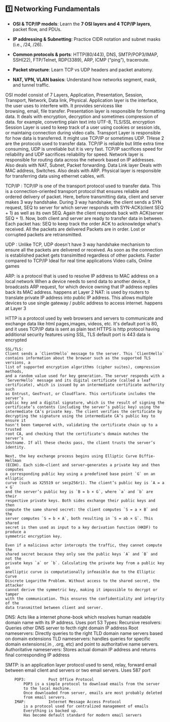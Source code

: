 ## 1️⃣ Networking Fundamentals

- **OSI & TCP/IP models**: Learn the **7 OSI layers and 4 TCP/IP layers**, packet flow, and PDUs.

- **IP addressing & Subnetting**: Practice CIDR notation and subnet masks (i.e., /24, /26).

- **Common protocols & ports**: HTTP(80/443), DNS, SMTP/POP3/IMAP, SSH(22), FTP/Telnet, RDP(3389), ARP, ICMP (“ping”), traceroute.

- **Packet structure**: Learn TCP vs UDP headers and packet anatomy.

- **NAT, VPN, VLAN basics**: Understand how networks segment, mask, and tunnel traffic.





OSI model consist of 7 Layers, Application, Presentation, Session, Transport, Network, Data 
	link, Physical. 
Application layer is the interface, the user uses to interfere with. It provides servicess like     
	browsing, email, file transfer.
Presentation layer is responsible for formatting data. It deals with encryption, decryption 
	and sometimes compression of data.
	for example, converting plain text into UTF-8, TLS/SSL encryption
Session Layer is used to keep track of a user using cookies or session ids, or maintaing 
	connection during video calls.
Transport Layer is responsible for how data is transferred. It might use TCP/IP or sometimes 
	UDP. THese 2 are the protocols used to transfer data.
		TCP/IP is reliable but little extra time consuming,
		UDP is unreliable but it is very fast.
		TCP/IP sacrifices speed for reliability and UDP sacrifices reliability for speed.
Network layer is responsible for routing data across the network based on IP addresses. 
	Also deals with NAT, Subnet, Packet forwarding.
Data Link layer Deals with MAC address, Switches. Also deals with ARP.
Physical layer is responsible for transferring data using ethernet cables, wifi.


TCP/IP :
	TCP/IP is one of the transport protocol used to transfer data.
	This is a connection-oriented transport protocol that ensures reliable and ordered delivery of packet.
	Here, before transmitting data, client and server makes 3 way handshake.
	During 3 way handshake, the client sends a SYN request, SEQ to server for which server responds with SYN-ACK(client SEQ + 1) as well as its own SEQ. Again the client responds back with ACK(server SEQ + 1). Now, both client and server are ready to transfer data in between. 
	Each packet has:
		SEQ to keep track the order
		ACK to acknowledge what's received.
	All the packets are delivered
	Packets are in order.
	Lost or corrupted packets are retransmitted.
	
UDP :
	Unlike TCP, UDP doesn't have 3 way handshake mechanism to ensure all the packets are delivered or received. As soon as the connection is established packet gets transimitted regardless of other packets.
		Faster compared to TCP/IP
		Ideal for real time applications
			Video calls, Online games

ARP:
	is a protocol that is used to resolve IP address to MAC address on a local network
	When a device needs to send data to another device, it broadcasts ARP request, for which device owning that IP address replies back its MAC address.
		happens at Layer 2
NAT:
	is used by routers to translate private IP address into public IP address. This allows multiple devices to use single gateway / public address to access internet.
		happens at Layer 3
	


HTTP
	 is a protocol used by web browsers and servers to communicate and exchange data like html pages,images, videos, etc.
		 It's default port is 80, and it uses TCP/IP
		 data is sent as plain text
HTTPS
	is http protocol having additional security features using SSL, TLS
	default port is 443
	data is encrypted

	SSL/TLS:
	Client sends a `ClientHello` message to the server. This `ClientHello`
	contains information about the browser such as the supported TLS versions, a
	list of supported encryption algorithms (cipher suites), compression methods,
	and a random value used for key generation. The server responds with a
	`ServerHello` message and its digital certificate (called a leaf 
	certificate), which is issued by an intermediate certificate authority such
	as Entrust, GeoTrust, or Cloudflare. This certificate includes the server’s
	public key and a digital signature, which is the result of signing the
	certificate’s contents (including the server’s public key) using the
	intermediate CA’s private key. The client verifies the certificate by
	decrypting the signature using the intermediate CA’s public key to ensure it
	hasn't been tampered with, validating the certificate chain up to a trusted
	root CA, and checking that the certificate's domain matches the server’s
	hostname. If all these checks pass, the client trusts the server’s identity.
	
	Next, the key exchange process begins using Elliptic Curve Diffie-Hellman
	(ECDH). Each side—client and server—generates a private key and then computes
	a corresponding public key using a predefined base point `G` on an elliptic
	curve (such as X25519 or secp256r1). The client’s public key is `A = a × G`
	and the server’s public key is `B = b × G`, where `a` and `b` are their
	respective private keys. Both sides exchange their public keys and then
	compute the same shared secret: the client computes `S = a × B` and the
	server computes `S = b × A`, both resulting in `S = ab × G`. This shared
	secret is then used as input to a key derivation function (HKDF) to produce a
	symmetric encryption key.
	
	Even if a malicious actor intercepts the traffic, they cannot compute the
	shared secret because they only see the public keys `A` and `B` and not the 
	private keys `a` or `b`. Calculating the private key from a public key on
	anelliptic curve is computationally infeasible due to the Elliptic Curve
	Discrete Logarithm Problem. Without access to the shared secret, the attacker
	cannot derive the symmetric key, making it impossible to decrypt or tamper
	with the communication. This ensures the confidentiality and integrity of the
	data transmitted between client and server.


DNS:
	Acts like a internet phone-book which resolves human readable domain name with its IP address. Uses port 53
	Types:
		Recursive resolvers: Queries other DNS server to fecth right domain IP address
		Root nameservers: Directly queries to the right TLD domain name servers based on domain extensions
		TLD nameservers: handles queries for specific domain extensions(.in , .org, etc) and point to authoritative name servers.
		Authoritative nameservers:  Stores actual domain IP address and returns final
		corresponding IP address

SMTP:
		is an application layer protocol used to send, relay, forward email between email client and servers or two email servers.
		Uses 587 port

		POP3:          Post Office Protocol
			POP3 is a simple protocol to download emails from the server 
			to the local machine.
			Once downloaded from server, emails are most probably deleted
			from email servers.
		IMAP:          Internet Message Access Protocol
			is a protocol used for centralized management of emails
			Everything is backed up.
			Has become default standard for modern email servers
	
			




